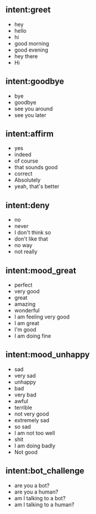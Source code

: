 ## intent:greet
- hey
- hello
- hi
- good morning
- good evening
- hey there
- Hi

## intent:goodbye
- bye
- goodbye
- see you around
- see you later

## intent:affirm
- yes
- indeed
- of course
- that sounds good
- correct
- Absolutely
- yeah, that's better

## intent:deny
- no
- never
- I don't think so
- don't like that
- no way
- not really

## intent:mood_great
- perfect
- very good
- great
- amazing
- wonderful
- I am feeling very good
- I am great
- I'm good
- I am doing fine

## intent:mood_unhappy
- sad
- very sad
- unhappy
- bad
- very bad
- awful
- terrible
- not very good
- extremely sad
- so sad
- I am not too well
- shit
- I am doing badly
- Not good

## intent:bot_challenge
- are you a bot?
- are you a human?
- am I talking to a bot?
- am I talking to a human?
